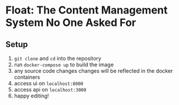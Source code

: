# Float: The Content Management System No One Asked For

## Setup
1. `git clone` and `cd` into the repository
1. run `docker-compose up` to build the image
1. any source code changes changes will be reflected in the docker containers
1. access ui on `localhost:8000`
1. access api on `localhost:3000`
1. happy editing!
